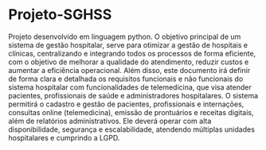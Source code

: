 ﻿# Projeto-SGHSS
Projeto desenvolvido em linguagem python.
O objetivo principal de um sistema de gestão hospitalar, serve para otimizar a gestão de hospitais e clínicas, centralizando e integrando todos os processos de forma eficiente, com o objetivo de melhorar a qualidade do atendimento, reduzir custos e aumentar a eficiência operacional.
Além disso, este documento irá definir de forma clara e detalhada os requisitos funcionais e não funcionais do sistema hospitalar com funcionalidades de telemedicina, que visa atender pacientes, profissionais de saúde e administradores hospitalares.
O sistema permitirá o cadastro e gestão de pacientes, profissionais e internações, consultas online (telemedicina), emissão de prontuários e receitas digitais, além de relatórios administrativos. Ele deverá operar com alta disponibilidade, segurança e escalabilidade, atendendo múltiplas unidades hospitalares e cumprindo a LGPD.
